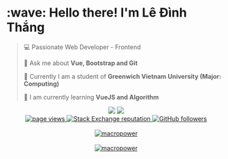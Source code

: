<h1 align="left" id="macropower-title">:wave: Hello there! I'm Lê Đình Thắng</h1>

> 💻 Passionate Web Developer - Frontend
 >
> 💬 Ask me about **Vue, Bootstrap and Git**
 > 
> 🏫 Currently I am a student of **Greenwich Vietnam University (Major: Computing)**
 > 
> 🌱 I am currently learning **VueJS and Algorithm**


<div align="center"">
  <a href="mailto:thangld2407@gamil.com"><img src="https://img.shields.io/badge/e‑mail-D14836.svg?style=for-the-badge&logo=GMail&logoColor=white"/></a>
  <a href="https://www.instagram.com/imthangg.2407/"><img src="https://img.shields.io/badge/instagram-E4405F.svg?style=for-the-badge&logo=instagram&logoColor=white"/></a>
</div>

<div align="center">
  <a href="https://github.com/thangld2407/thangld2407">
    <img src="https://komarev.com/ghpvc/?username=thangld2407" alt="page views" />
  </a>
  <a href="https://stackoverflow.com/users/13995968">
    <img alt="Stack Exchange reputation" src="https://img.shields.io/stackexchange/stackoverflow/r/13995968?color=orange&label=reputation&logo=stackoverflow">
  </a>
  <a href="https://github.com/thangld2407?tab=followers">
    <img alt="GitHub followers" src="https://img.shields.io/github/followers/thangld2407?color=green&logo=github">
  </a>
</div>

<br>

<div align="center">
    <a href="https://github-readme-stats.vercel.app/api/top-langs/?username=thangld2407&layout=compact">
        <img src="https://github-readme-stats.vercel.app/api/top-langs/?username=thangld2407&layout=compact" alt="macropower"/>
    </a>
</div>

<br>

<div align="center">
    <a href="https://github-readme-stats.vercel.app/api?username=thangld2407&show_icons=true&count_private=true&include_all_commits=true">
        <img src="https://github-readme-stats.vercel.app/api?username=thangld2407&show_icons=true&count_private=true&include_all_commits=true" alt="macropower"/>
    </a> 
</div>

<br>

